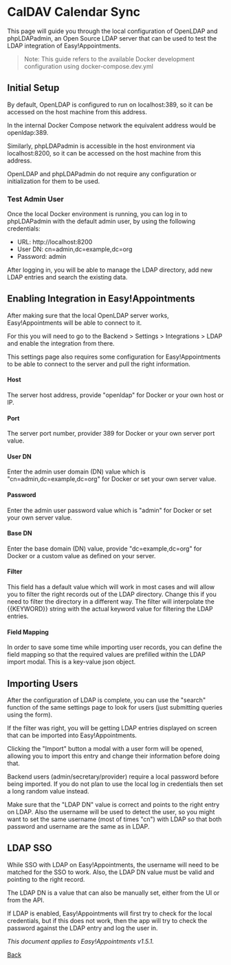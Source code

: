# CalDAV Calendar Sync

This page will guide you through the local configuration of OpenLDAP and phpLDAPadmin, an Open Source LDAP server that 
can be used to test the LDAP integration of Easy!Appointments.

> Note: This guide refers to the available Docker development configuration using docker-compose.dev.yml

## Initial Setup

By default, OpenLDAP is configured to run on localhost:389, so it can be accessed on the host machine from this address. 

In the internal Docker Compose network the equivalent address would be openldap:389. 

Similarly, phpLDAPadmin is accessible in the host environment via localhost:8200, so it can be accessed on the host 
machine from this address.

OpenLDAP and phpLDAPadmin do not require any configuration or initialization for them to be used.

### Test Admin User

Once the local Docker environment is running, you can log in to phpLDAPadmin with the default admin user, by using the 
following credentials: 

- URL: http://localhost:8200
- User DN: cn=admin,dc=example,dc=org 
- Password: admin

After logging in, you will be able to manage the LDAP directory, add new LDAP entries and search the existing data. 

## Enabling Integration in Easy!Appointments

After making sure that the local OpenLDAP server works, Easy!Appointments will be able to connect to it.

For this you will need to go to the Backend > Settings > Integrations > LDAP and enable the integration from there. 

This settings page also requires some configuration for Easy!Appointments to be able to connect to the server and pull
the right information.

#### Host 

The server host address, provide "openldap" for Docker or your own host or IP.

#### Port

The server port number, provider 389 for Docker or your own server port value.

#### User DN 

Enter the admin user domain (DN) value which is "cn=admin,dc=example,dc=org" for Docker or set your own server value. 

#### Password

Enter the admin user password value which is "admin" for Docker or set your own server value.

#### Base DN

Enter the base domain (DN) value, provide "dc=example,dc=org" for Docker or a custom value as defined on your server. 

#### Filter 

This field has a default value which will work in most cases and will allow you to filter the right records out of the 
LDAP directory. Change this if you need to filter the directory in a different way. The filter will interpolate the 
{{KEYWORD}} string with the actual keyword value for filtering the LDAP entries.

#### Field Mapping

In order to save some time while importing user records, you can define the field mapping so that the required values 
are prefilled within the LDAP import modal. This is a key-value json object.

## Importing Users

After the configuration of LDAP is complete, you can use the "search" function of the same settings page to look for 
users (just submitting queries using the form). 

If the filter was right, you will be getting LDAP entries displayed on screen that can be imported into Easy!Appointments.

Clicking the "Import" button a modal with a user form will be opened, allowing you to import this entry and change their
information before doing that. 

Backend users (admin/secretary/provider) require a local password before being imported. If you do not plan to use the
local log in credentials then set a long random value instead.

Make sure that the "LDAP DN" value is correct and points to the right entry on LDAP. Also the username will be used to 
detect the user, so you might want to set the same username (most of times "cn") with LDAP so that both password and 
username are the same as in LDAP.  

## LDAP SSO

While SSO with LDAP on Easy!Appointments, the username will need to be matched for the SSO to work. Also, the LDAP DN 
value must be valid and pointing to the right record. 

The LDAP DN is a value that can also be manually set, either from the UI or from the API. 

If LDAP is enabled, Easy!Appointments will first try to check for the local credentials, but if this does not work, then 
the app will try to check the password against the LDAP entry and log the user in.

*This document applies to Easy!Appointments v1.5.1.*

[Back](readme.md)
